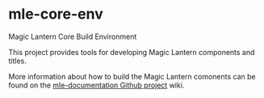 # mle-core-env
Magic Lantern Core Build Environment

This project provides tools for developing Magic Lantern components and titles.

More information about how to build the Magic Lantern comonents can be found on the [mle-documentation Github project](https://github.com/magic-lantern-studio/mle-documentation) wiki.
